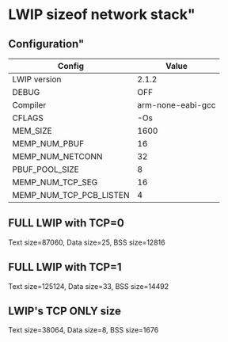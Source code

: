 # LWIP sizeof network stack"

## Configuration"

| Config | Value |
|--------|-------|
| LWIP version | 2.1.2 |
| DEBUG | OFF |
| Compiler | arm-none-eabi-gcc |
| CFLAGS | -Os |
| MEM_SIZE | 1600 |
| MEMP_NUM_PBUF | 16 |
| MEMP_NUM_NETCONN | 32 |
| PBUF_POOL_SIZE | 8 |
| MEMP_NUM_TCP_SEG | 16 |
| MEMP_NUM_TCP_PCB_LISTEN | 4 |

## FULL LWIP with TCP=0

Text size=87060, Data size=25, BSS size=12816

## FULL LWIP with TCP=1

Text size=125124, Data size=33, BSS size=14492

## LWIP's TCP ONLY size

Text size=38064, Data size=8, BSS size=1676

